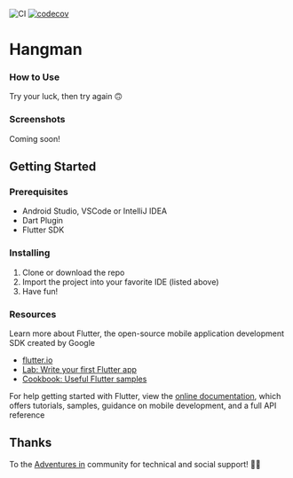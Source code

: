 ![CI](https://github.com/T-Davis/hangman-game/workflows/flutterCI/badge.svg)
[![codecov](https://codecov.io/gh/T-Davis/hangman/branch/master/graph/badge.svg)](https://codecov.io/gh/T-Davis/hangman)

# Hangman
### How to Use
Try your luck, then try again 🙃

### Screenshots
Coming soon!

## Getting Started
### Prerequisites
- Android Studio, VSCode or IntelliJ IDEA
- Dart Plugin
- Flutter SDK

### Installing
1. Clone or download the repo
2. Import the project into your favorite IDE (listed above)
3. Have fun!

### Resources
Learn more about Flutter, the open-source mobile application development SDK created by Google
- [flutter.io](https://flutter.io)
- [Lab: Write your first Flutter app](https://flutter.io/docs/get-started/codelab)
- [Cookbook: Useful Flutter samples](https://flutter.io/docs/cookbook)

For help getting started with Flutter, view the 
[online documentation](https://flutter.io/docs), which offers tutorials, 
samples, guidance on mobile development, and a full API reference

## Thanks
To the [Adventures in](https://www.meetup.com/Adventures-in-Flutter-Firebase/) community for technical and social support! 🙏🍻